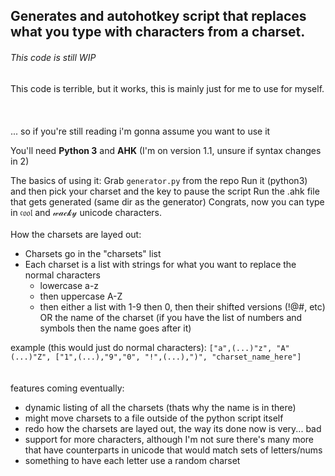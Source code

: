 ## Generates and autohotkey script that replaces what you type with characters from a charset.

###### This code is still WIP

This code is terrible, but it works, this is mainly just for me to use for myself.
\
\
\
\
... so if you're still reading i'm gonna assume you want to use it

You'll need **Python 3** and **AHK** (I'm on version 1.1, unsure if syntax changes in 2)

The basics of using it:
Grab `generator.py` from the repo
Run it (python3) and then pick your charset and the key to pause the script
Run the .ahk file that gets generated (same dir as the generator)
Congrats, now you can type in 𝔠𝔬𝔬𝔩 and 𝓌𝒶𝒸𝓀𝓎 unicode characters.
\
\
How the charsets are layed out:
- Charsets go in the "charsets" list
- Each charset is a list with strings for what you want to replace the normal characters
  - lowercase a-z
  - then uppercase A-Z
  - then either a list with 1-9 then 0, then their shifted versions (!@#, etc) OR the name of the charset
    (if you have the list of numbers and symbols then the name goes after it)
    
example (this would just do normal characters):
`["a",(...)"z", "A"(...)"Z", ["1",(...),"9","0", "!",(...),")", "charset_name_here"]`
\
\
\
features coming eventually:
  - dynamic listing of all the charsets (thats why the name is in there)
  - might move charsets to a file outside of the python script itself
  - redo how the charsets are layed out, the way its done now is very... bad
  - support for more characters, although I'm not sure there's many more that have counterparts in unicode that would match sets of letters/nums
  - something to have each letter use a random charset
